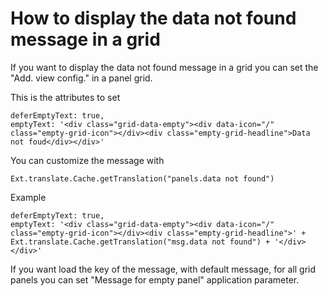 # How to display the data not found message in a grid

If you want to display the data not found message in a grid you can set the "Add. view config." in a panel grid.

This is the attributes to set

```
deferEmptyText: true,
emptyText: '<div class="grid-data-empty"><div data-icon="/" class="empty-grid-icon"></div><div class="empty-grid-headline">Data not foud</div></div>'

```

You can customize the message with

```
Ext.translate.Cache.getTranslation("panels.data not found")
```

Example

```
deferEmptyText: true,
emptyText: '<div class="grid-data-empty"><div data-icon="/" class="empty-grid-icon"></div><div class="empty-grid-headline">' + Ext.translate.Cache.getTranslation("msg.data not found") + '</div></div>'

```

If you want load the key of the message, with default message, for all grid panels you can set "Message for empty panel" application parameter.
